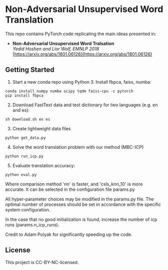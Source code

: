 # Non-Adversarial Unsupervised Word Translation

This repo contains PyTorch code replicating the main ideas presented in:

- **Non-Adversarial Unsupervised Word Tralsation**<br/>
*Yedid Hoshen and Lior Wolf, EMNLP 2018*<br/>
[https://arxiv.org/abs/1801.06126](https://arxiv.org/abs/1801.06126)

## Getting Started
1) Start a new conda repo using Python 3. Install fbpca, faiss, numba:
```
conda install numpy numba scipy tqdm faiss-cpu -c pytorch
pip install fbpca
```

2) Download FastText data and test dictionary for two languages (e.g. en and es):
```
sh download.sh en es
```

3) Create lightweight data files
```
python get_data.py
```

4) Solve the word translation problem with our method (MBC-ICP)
```
python run_icp.py
```

5) Evaluate translation accuracy:
```
python eval.py
```
Where comparison method 'nn' is faster, and 'csls_knn_10' is more accurate. It can be selected in the configuration file params.py

All hyper-parameter choices may be modified in the params.py file. The optimal number of processes should be set in accordance with the specific system configuration. 

In the case that no good initialization is found, increase the number of icp runs (params.n_icp_runs).

Credit to Adam Polyak for significantly speeding up the code.

## License
This project is CC-BY-NC-licensed.
